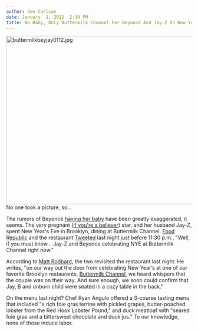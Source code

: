 ```yaml
---
author: Jen Carlson
date: January  1, 2012  2:10 PM
title: No Baby, Only Buttermilk Channel For Beyoncé And Jay-Z On New Year's Eve
---
```


<p><span class="mt-enclosure mt-enclosure-image" style="display: inline;"> <img alt="buttermilkbeyjay0112.jpg" src="https://web.archive.org/web/20120118134726im_/http://gothamist.com/attachments/arts_jen/buttermilkbeyjay0112.jpg" width="640" height="457" class="image-none"> </span><br>
<span class="photo_caption">No one took a picture, so...</span></p>

<p>The rumors of Beyonc&#xE9; <a href="https://web.archive.org/web/20120118134726/http://gothamist.com/2011/12/31/did_beyonce_have_a_baby_shell_be_ma.php">having her baby</a> have been greatly exaggerated, it seems. The very pregnant (<a href="https://web.archive.org/web/20120118134726/http://gothamist.com/2011/10/12/beyonce_responds_to_stupid_fake_bab.php">if you&apos;re a believer</a>) star, and her husband Jay-Z, spent New Year&apos;s Eve in Brooklyn, dining at Buttermilk Channel. <a href="https://web.archive.org/web/20120118134726/http://twitter.com/#!/foodrepublic/status/153330116469080064">Food Republic</a> and the restaurant <a href="https://web.archive.org/web/20120118134726/http://twitter.com/#!/buttermilkbklyn/status/153362215565660160">Tweeted</a> last night just before 11:30 p.m., &quot;Well, if you must know... Jay-Z and Beyonce celebrating NYE at Buttermilk Channel right now.&quot;</p>

<p>According to <a href="https://web.archive.org/web/20120118134726/http://www.foodrepublic.com/2012/01/01/jay-z-beyonc%C3%A9-do-new-years-brooklyn">Matt Rodbard</a>, the two revisited the restaurant last night. He writes, &quot;on our way out the door from celebrating New Year&#x2019;s at one of our favorite Brooklyn restaurants, <a href="https://web.archive.org/web/20120118134726/http://gothamist.com/2008/11/24/buttermilk_channel_set_to_open_tomo.php">Buttermilk Channel</a>, we heard whispers that the couple was on their way. And sure enough, we soon could confirm that Jay, B and unborn child were seated in a cozy table in the back.&quot;</p>

<p>On the menu last night? Chef Ryan Angulo offered a 3-course tasting menu that included &quot;a rich foie gras terrine with pickled grapes, butter-poached lobster from the Red Hook Lobster Pound,&quot; and duck meatloaf with &quot;seared foie gras and a bittersweet chocolate and duck jus.&quot; To our knowledge, none of those induce labor.</p>